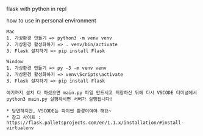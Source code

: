 flask with python in repl


how to use in personal environment



    Mac
    1. 가상환경 만들기 => python3 -m venv venv
    2. 가상환경 활성화하기 => . venv/bin/activate
    3. Flask 설치하기 => pip install Flask

    Window
    1. 가상환경 만들기 => py -3 -m venv venv
    2. 가상환경 활성화하기 => venv\Scripts\activate
    3. Flask 설치하기 => pip install Flask

    여기까지 설치 다 하셨으면 main.py 파일 만드시고 저장하신 뒤에 다시 VSCODE 터미널에서 python3 main.py 실행하시면 서버가 실행됩니다!

    * 당연하지만, VSCODE는 파이썬 환경이여야 해요~
    * 참고 사이트 : https://flask.palletsprojects.com/en/1.1.x/installation/#install-virtualenv